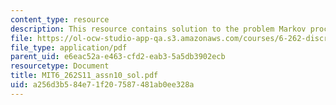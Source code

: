 ```yaml
---
content_type: resource
description: This resource contains solution to the problem Markov process.
file: https://ol-ocw-studio-app-qa.s3.amazonaws.com/courses/6-262-discrete-stochastic-processes-spring-2011/a256d3b584e71f207587481ab0ee328a_MIT6_262S11_assn10_sol.pdf
file_type: application/pdf
parent_uid: e6eac52a-e463-cfd2-eab3-5a5db3902ecb
resourcetype: Document
title: MIT6_262S11_assn10_sol.pdf
uid: a256d3b5-84e7-1f20-7587-481ab0ee328a
---
```

